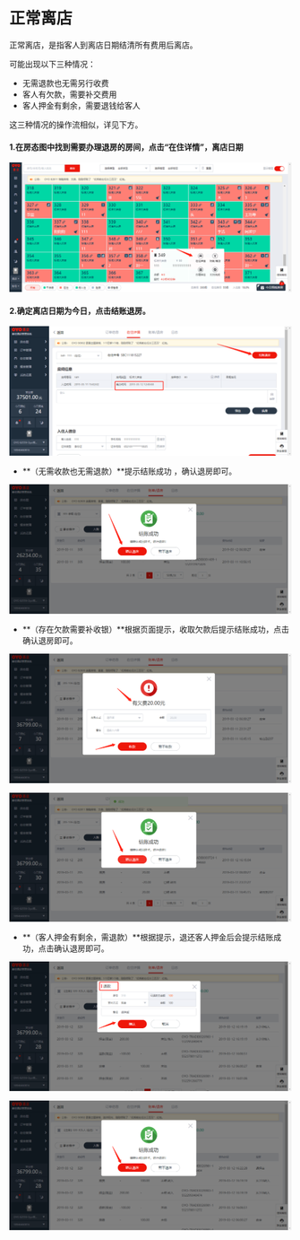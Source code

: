 # 正常离店

正常离店，是指客人到离店日期结清所有费用后离店。

可能出现以下三种情况：

* 无需退款也无需另行收费
* 客人有欠款，需要补交费用
* 客人押金有剩余，需要退钱给客人

这三种情况的操作流相似，详见下方。



#### 1.在房态图中找到需要办理退房的房间，点击“在住详情”，离店日期

![](../../.gitbook/assets/image%20%28526%29.png)

#### 2.确定离店日期为今日，点击结账退房。

![](../../.gitbook/assets/image%20%28567%29.png)

* **（无需收款也无需退款）**提示结账成功 ，确认退房即可。

![](../../.gitbook/assets/image%20%28192%29.png)

* **（存在欠款需要补收银）**根据页面提示，收取欠款后提示结账成功，点击确认退房即可。

![](../../.gitbook/assets/image%20%2896%29.png)

![](../../.gitbook/assets/image%20%28177%29.png)

* **（客人押金有剩余，需退款）**根据提示，退还客人押金后会提示结账成功，点击确认退房即可。

![](../../.gitbook/assets/image%20%28454%29.png)

![](../../.gitbook/assets/image%20%28352%29.png)

